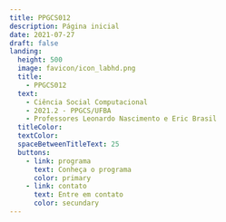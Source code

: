 ```yaml
---
title: PPGCS012
description: Página inicial
date: 2021-07-27
draft: false
landing:
  height: 500
  image: favicon/icon_labhd.png
  title:
    - PPGCS012
  text:
    - Ciência Social Computacional
    - 2021.2 - PPGCS/UFBA
    - Professores Leonardo Nascimento e Eric Brasil
  titleColor: 
  textColor:
  spaceBetweenTitleText: 25
  buttons:
    - link: programa
      text: Conheça o programa
      color: primary
    - link: contato
      text: Entre em contato
      color: secundary
---
```

